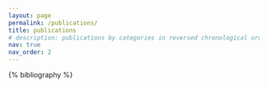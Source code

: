 ```yaml
---
layout: page
permalink: /publications/
title: publications
# description: publications by categories in reversed chronological order. generated by jekyll-scholar.
nav: true
nav_order: 2
---
```


<!-- _pages/publications.md -->
<div class="publications">
{% bibliography %}

</div>
